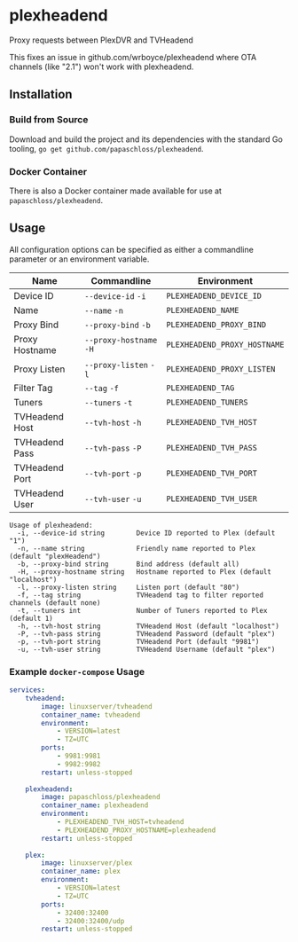 # plexheadend

Proxy requests between PlexDVR and TVHeadend

This fixes an issue in github.com/wrboyce/plexheadend where OTA channels (like "2.1") won't work with plexheadend.

## Installation

### Build from Source

Download and build the project and its dependencies with the standard Go tooling, `go get github.com/papaschloss/plexheadend`.

### Docker Container

There is also a Docker container made available for use at `papaschloss/plexheadend`.

## Usage

All configuration options can be specified as either a commandline parameter or an environment variable.

| Name               | Commandline                 | Environment                   |
|--------------------|-----------------------------|-------------------------------|
| Device ID          | `--device-id` `-i`          | `PLEXHEADEND_DEVICE_ID`       |
| Name               | `--name` `-n`               | `PLEXHEADEND_NAME`            |
| Proxy Bind         | `--proxy-bind` `-b`         | `PLEXHEADEND_PROXY_BIND`      |
| Proxy Hostname     | `--proxy-hostname` `-H`     | `PLEXHEADEND_PROXY_HOSTNAME`  |
| Proxy Listen       | `--proxy-listen` `-l`       | `PLEXHEADEND_PROXY_LISTEN`    |
| Filter Tag         | `--tag` `-f`                | `PLEXHEADEND_TAG`             |
| Tuners             | `--tuners` `-t`             | `PLEXHEADEND_TUNERS`          |
| TVHeadend Host     | `--tvh-host` `-h`           | `PLEXHEADEND_TVH_HOST`        |
| TVHeadend Pass     | `--tvh-pass` `-P`           | `PLEXHEADEND_TVH_PASS`        |
| TVHeadend Port     | `--tvh-port` `-p`           | `PLEXHEADEND_TVH_PORT`        |
| TVHeadend User     | `--tvh-user` `-u`           | `PLEXHEADEND_TVH_USER`        |

```
Usage of plexheadend:
  -i, --device-id string        Device ID reported to Plex (default "1")
  -n, --name string             Friendly name reported to Plex (default "plexHeadend")
  -b, --proxy-bind string       Bind address (default all)
  -H, --proxy-hostname string   Hostname reported to Plex (default "localhost")
  -l, --proxy-listen string     Listen port (default "80")
  -f, --tag string              TVHeadend tag to filter reported channels (default none)
  -t, --tuners int              Number of Tuners reported to Plex (default 1)
  -h, --tvh-host string         TVHeadend Host (default "localhost")
  -P, --tvh-pass string         TVHeadend Password (default "plex")
  -p, --tvh-port string         TVHeadend Port (default "9981")
  -u, --tvh-user string         TVHeadend Username (default "plex")
```

### Example `docker-compose` Usage

```yaml
services:
    tvheadend:
        image: linuxserver/tvheadend
        container_name: tvheadend
        environment:
            - VERSION=latest
            - TZ=UTC
        ports:
            - 9981:9981
            - 9982:9982
        restart: unless-stopped
        
    plexheadend:
        image: papaschloss/plexheadend
        container_name: plexheadend
        environment:
            - PLEXHEADEND_TVH_HOST=tvheadend
            - PLEXHEADEND_PROXY_HOSTNAME=plexheadend
        restart: unless-stopped
        
    plex:
        image: linuxserver/plex
        container_name: plex
        environment:
            - VERSION=latest
            - TZ=UTC
        ports:
            - 32400:32400
            - 32400:32400/udp
        restart: unless-stopped
```
